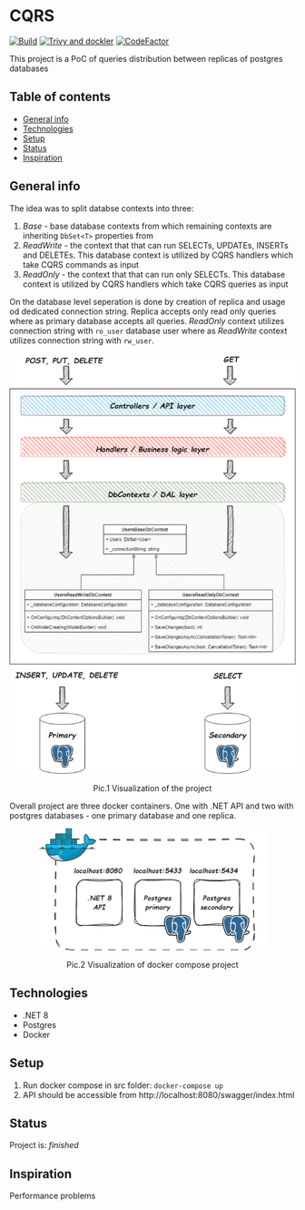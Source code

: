 # CQRS
[![Build](https://github.com/ArturMarekNowak/CQRS/actions/workflows/workflow.yml/badge.svg)](https://github.com/ArturMarekNowak/CQRS/actions/workflows/workflow.yml/badge.svg) [![Trivy and dockler](https://github.com/ArturMarekNowak/CQRS/actions/workflows/image-scan.yml/badge.svg)](https://github.com/ArturMarekNowak/CQRS/actions/workflows/image-scan.yml/badge.svg) [![CodeFactor](https://www.codefactor.io/repository/github/arturmareknowak/cqrs/badge)](https://www.codefactor.io/repository/github/arturmareknowak/cqrs)

This project is a PoC of queries distribution between replicas of postgres databases

## Table of contents
* [General info](#general-info)
* [Technologies](#technologies)
* [Setup](#setup)
* [Status](#status)
* [Inspiration](#inspiration)

## General info

The idea was to split databse contexts into three:
1. _Base_ - base database contexts from which remaining contexts are inheriting `DbSet<T>` properties from
2. _ReadWrite_ - the context that that can run SELECTs, UPDATEs, INSERTs and DELETEs. This database context is utilized by CQRS handlers which take CQRS commands as input 
3. _ReadOnly_ - the context that that can run only SELECTs. This database context is utilized by CQRS handlers which take CQRS queries as input 

On the database level seperation is done by creation of replica and usage od dedicated connection string. Replica accepts only read only queries where as primary database accepts all queries. _ReadOnly_ context utilizes connection string with `ro_user` database user where as _ReadWrite_ context utilizes connection string with `rw_user`.

<p align="center"><img src="./docs/cqrs.drawio.png"/>
<p align="center">Pic.1 Visualization of the project</p>

Overall project are three docker containers. One with .NET API and two with postgres databases - one primary database and one replica. 

<p align="center"><img src="./docs/network.drawio.png"/>
<p align="center">Pic.2 Visualization of docker compose project</p>


## Technologies
* .NET 8
* Postgres
* Docker

## Setup
1. Run docker compose in src folder: `docker-compose up`
2. API should be accessible from http://localhost:8080/swagger/index.html

## Status
Project is: _finished_

## Inspiration
Performance problems
